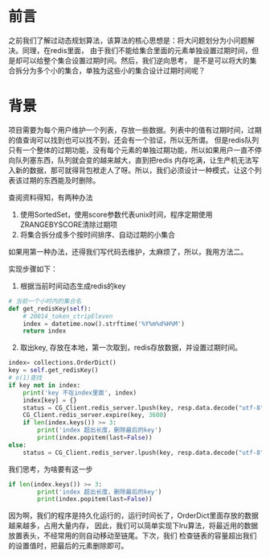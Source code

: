 # 前言
之前我们了解过动态规划算法，该算法的核心思想是：将大问题划分为小问题解决。同理，在redis里面，
由于我们不能给集合里面的元素单独设置过期时间，但是却可以给整个集合设置过期时间。然后，我们逆向思考，
是不是可以将大的集合拆分为多个小的集合，单独为这些小的集合设计过期时间呢？

# 背景
项目需要为每个用户维护一个列表，存放一些数据。列表中的值有过期时间，过期的值查询可以找到也可以找不到，还会有一个验证，所以无所谓。
但是redis队列只有一个整体的过期功能，没有每个元素的单独过期功能，所以如果用户一直不停向队列塞东西，队列就会变的越来越大，直到把redis
内存吃满，让生产机无法写入新的数据，那可就得背包袱走人了呀。所以，我们必须设计一种模式，让这个列表该过期的东西能及时删除。

查阅资料得知，有两种办法
1. 使用SortedSet，使用score参数代表unix时间，程序定期使用ZRANGEBYSCORE清除过期项
2. 将集合拆分成多个按时间排序、自动过期的小集合  

如果用第一种办法，还得我们写代码去维护，太麻烦了，所以，我用方法二。  

实现步骤如下：

1. 根据当前时间动态生成redis的key
```python
# 当前一个小时内的集合名
def get_redisKey(self):
    # 20014_token_ctripEleven
    index = datetime.now().strftime('%Y%m%d%H%M')
    return index
```
2. 取出key, 存放在本地，第一次取到，redis存放数据，并设置过期时间。
```python
index= collections.OrderDict()
key = self.get_redisKey()
# o(1)查找
if key not in index:
    print('key 不在index里面', index)
    index[key] = {}
    status = CG_Client.redis_server.lpush(key, resp.data.decode("utf-8"))
    CG_Client.redis_server.expire(key, 3600)
    if len(index.keys()) >= 3:
        print('index 超出长度，删除最后的key')
        print(index.popitem(last=False))
else:
    status = CG_Client.redis_server.lpush(key, resp.data.decode("utf-8"))
```
我们思考，为啥要有这一步 
```python
if len(index.keys()) >= 3:
        print('index 超出长度，删除最后的key')
        print(index.popitem(last=False))
```
因为啊，我们的程序是持久化运行的，运行时间长了，OrderDict里面存放的数据越来越多，占用大量内存，
因此，我们可以简单实现下lru算法，将最近用的数据放置表头，不经常用的则自动移动至链尾。下次，我们
检查链表的容量超出我们的设置值时，把最后的元素删除即可。